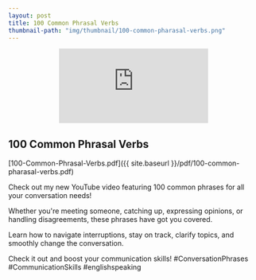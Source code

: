 ```yaml
---
layout: post
title: 100 Common Phrasal Verbs
thumbnail-path: "img/thumbnail/100-common-pharasal-verbs.png"
---
```


<div style="text-align:center;width:100%">
<iframe 
src="https://www.youtube.com/embed/MFSY4kym23E" 
frameborder="0" 
allow="accelerometer; autoplay; encrypted-media; gyroscope; picture-in-picture" 
allowfullscreen></iframe>
</div>

## 100 Common Phrasal Verbs

[100-Common-Phrasal-Verbs.pdf]({{ site.baseurl }}/pdf/100-common-pharasal-verbs.pdf)

Check out my new YouTube video featuring 100 common phrases for all your conversation needs! 

Whether you're meeting someone, catching up, expressing opinions, or handling disagreements, these phrases have got you covered. 

Learn how to navigate interruptions, stay on track, clarify topics, and smoothly change the conversation. 

Check it out and boost your communication skills! #ConversationPhrases #CommunicationSkills #englishspeaking 